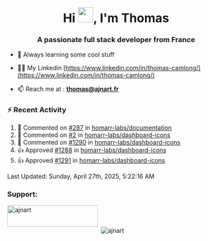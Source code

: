 <h1 align="center">Hi <img height="35px" src="https://raw.githubusercontent.com/MartinHeinz/MartinHeinz/master/wave.gif" width="35px"/>, I'm Thomas</h1>
<h3 align="center">A passionate full stack developer from France</h3>

- 🌱 Always learning some cool stuff 

- 👨‍💻 My Linkedin [https://www.linkedin.com/in/thomas-camlong/](https://www.linkedin.com/in/thomas-camlong/)

- 📫 Reach me at : **thomas@ajnart.fr**

### :zap: Recent Activity

<!--RECENT_ACTIVITY:start-->
1. 💬 Commented on [#287](https://github.com/homarr-labs/documentation/pull/287#issuecomment-2832749068) in [homarr-labs/documentation](https://github.com/homarr-labs/documentation)<br>
2. 💬 Commented on [#2](https://github.com/homarr-labs/dashboard-icons/pull/2#issuecomment-2832635044) in [homarr-labs/dashboard-icons](https://github.com/homarr-labs/dashboard-icons)<br>
3. 💬 Commented on [#1290](https://github.com/homarr-labs/dashboard-icons/issues/1290#issuecomment-2832633499) in [homarr-labs/dashboard-icons](https://github.com/homarr-labs/dashboard-icons)<br>
4. 👍 Approved [#1288](https://github.com/homarr-labs/dashboard-icons/pull/1288#pullrequestreview-2796435154) in [homarr-labs/dashboard-icons](https://github.com/homarr-labs/dashboard-icons)<br>
5. 👍 Approved [#1291](https://github.com/homarr-labs/dashboard-icons/pull/1291#pullrequestreview-2796429823) in [homarr-labs/dashboard-icons](https://github.com/homarr-labs/dashboard-icons)<br>
<!--RECENT_ACTIVITY:end-->

<!--RECENT_ACTIVITY:last_update-->
Last Updated: Sunday, April 27th, 2025, 5:22:16 AM
<!--RECENT_ACTIVITY:last_update_end-->
<h3 align="left">Support:</h3>
<p><a href="https://ko-fi.com/ajnart"> <img align="left" src="https://cdn.ko-fi.com/cdn/kofi3.png?v=3" height="50" width="210" alt="ajnart" /></a></p><br><br>

<p>&nbsp;<img align="center" src="https://github-readme-stats.vercel.app/api?username=ajnart&show_icons=true&theme=tokyonight&locale=en" alt="ajnart" /></p>
